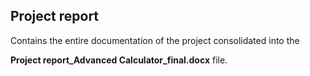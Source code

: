 ## Project report

Contains the entire documentation of the project consolidated into the

**Project report_Advanced Calculator_final.docx** file.
